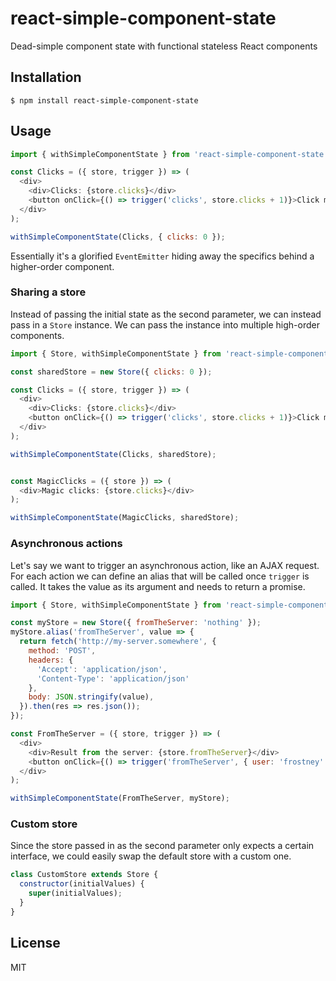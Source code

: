 # react-simple-component-state
Dead-simple component state with functional stateless React components

## Installation

```
$ npm install react-simple-component-state
```

## Usage
```javascript
import { withSimpleComponentState } from 'react-simple-component-state';

const Clicks = ({ store, trigger }) => (
  <div>
    <div>Clicks: {store.clicks}</div>
    <button onClick={() => trigger('clicks', store.clicks + 1)}>Click me!</button>
  </div>
);

withSimpleComponentState(Clicks, { clicks: 0 });
```

Essentially it's a glorified `EventEmitter` hiding away the specifics behind a higher-order component.

### Sharing a store
Instead of passing the initial state as the second parameter, we can instead pass in a `Store` instance. We can pass the instance into multiple high-order components.

```javascript
import { Store, withSimpleComponentState } from 'react-simple-component-state';

const sharedStore = new Store({ clicks: 0 });

const Clicks = ({ store, trigger }) => (
  <div>
    <div>Clicks: {store.clicks}</div>
    <button onClick={() => trigger('clicks', store.clicks + 1)}>Click me!</button>
  </div>
);

withSimpleComponentState(Clicks, sharedStore);


const MagicClicks = ({ store }) => (
  <div>Magic clicks: {store.clicks}</div>
);

withSimpleComponentState(MagicClicks, sharedStore);
```

### Asynchronous actions
Let's say we want to trigger an asynchronous action, like an AJAX request. For each action we can define an alias that will be called once `trigger` is called. It takes the value as its argument and needs to return a promise.

```javascript
import { Store, withSimpleComponentState } from 'react-simple-component-state';

const myStore = new Store({ fromTheServer: 'nothing' });
myStore.alias('fromTheServer', value => {
  return fetch('http://my-server.somewhere', {
    method: 'POST',
    headers: {
      'Accept': 'application/json',
      'Content-Type': 'application/json'
    },
    body: JSON.stringify(value),
  }).then(res => res.json());
});

const FromTheServer = ({ store, trigger }) => (
  <div>
    <div>Result from the server: {store.fromTheServer}</div>
    <button onClick={() => trigger('fromTheServer', { user: 'frostney' })}>Start the request!</div>
  </div>
);

withSimpleComponentState(FromTheServer, myStore);
```

### Custom store
Since the store passed in as the second parameter only expects a certain interface, we could easily swap the default store with a custom one.

```javascript
class CustomStore extends Store {
  constructor(initialValues) {
    super(initialValues);
  }
}


```

## License
MIT
